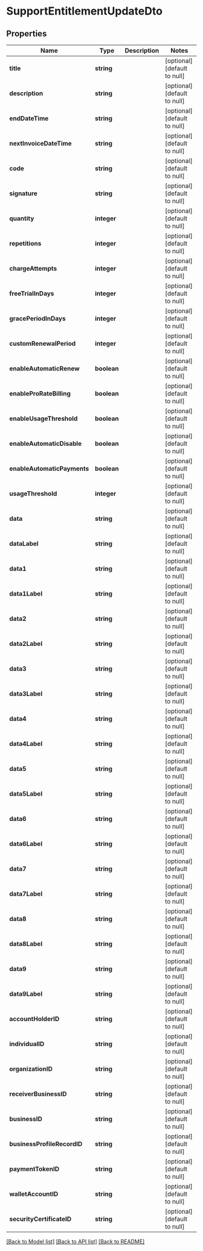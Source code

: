 # SupportEntitlementUpdateDto

## Properties
Name | Type | Description | Notes
------------ | ------------- | ------------- | -------------
**title** | **string** |  | [optional] [default to null]
**description** | **string** |  | [optional] [default to null]
**endDateTime** | **string** |  | [optional] [default to null]
**nextInvoiceDateTime** | **string** |  | [optional] [default to null]
**code** | **string** |  | [optional] [default to null]
**signature** | **string** |  | [optional] [default to null]
**quantity** | **integer** |  | [optional] [default to null]
**repetitions** | **integer** |  | [optional] [default to null]
**chargeAttempts** | **integer** |  | [optional] [default to null]
**freeTrialInDays** | **integer** |  | [optional] [default to null]
**gracePeriodInDays** | **integer** |  | [optional] [default to null]
**customRenewalPeriod** | **integer** |  | [optional] [default to null]
**enableAutomaticRenew** | **boolean** |  | [optional] [default to null]
**enableProRateBilling** | **boolean** |  | [optional] [default to null]
**enableUsageThreshold** | **boolean** |  | [optional] [default to null]
**enableAutomaticDisable** | **boolean** |  | [optional] [default to null]
**enableAutomaticPayments** | **boolean** |  | [optional] [default to null]
**usageThreshold** | **integer** |  | [optional] [default to null]
**data** | **string** |  | [optional] [default to null]
**dataLabel** | **string** |  | [optional] [default to null]
**data1** | **string** |  | [optional] [default to null]
**data1Label** | **string** |  | [optional] [default to null]
**data2** | **string** |  | [optional] [default to null]
**data2Label** | **string** |  | [optional] [default to null]
**data3** | **string** |  | [optional] [default to null]
**data3Label** | **string** |  | [optional] [default to null]
**data4** | **string** |  | [optional] [default to null]
**data4Label** | **string** |  | [optional] [default to null]
**data5** | **string** |  | [optional] [default to null]
**data5Label** | **string** |  | [optional] [default to null]
**data6** | **string** |  | [optional] [default to null]
**data6Label** | **string** |  | [optional] [default to null]
**data7** | **string** |  | [optional] [default to null]
**data7Label** | **string** |  | [optional] [default to null]
**data8** | **string** |  | [optional] [default to null]
**data8Label** | **string** |  | [optional] [default to null]
**data9** | **string** |  | [optional] [default to null]
**data9Label** | **string** |  | [optional] [default to null]
**accountHolderID** | **string** |  | [optional] [default to null]
**individualID** | **string** |  | [optional] [default to null]
**organizationID** | **string** |  | [optional] [default to null]
**receiverBusinessID** | **string** |  | [optional] [default to null]
**businessID** | **string** |  | [optional] [default to null]
**businessProfileRecordID** | **string** |  | [optional] [default to null]
**paymentTokenID** | **string** |  | [optional] [default to null]
**walletAccountID** | **string** |  | [optional] [default to null]
**securityCertificateID** | **string** |  | [optional] [default to null]

[[Back to Model list]](../README.md#documentation-for-models) [[Back to API list]](../README.md#documentation-for-api-endpoints) [[Back to README]](../README.md)


